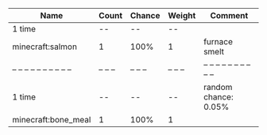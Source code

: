 | Name                | Count | Chance | Weight | Comment              |
| ------------------- | ----- | ------ | ------ | -------------------- |
| 1 time              |    -- |     -- |     -- |                      |
| minecraft:salmon    |     1 |   100% |      1 | furnace smelt        |
| – – – – – – – – – – | – – – | – – –  | – – –  | – – – – – – – – – –  |
| 1 time              |    -- |     -- |     -- | random chance: 0.05% |
| minecraft:bone_meal |     1 |   100% |      1 |                      |
